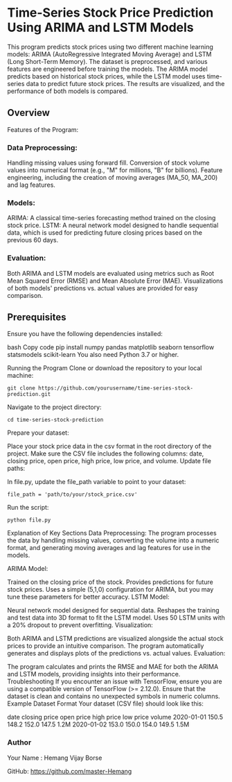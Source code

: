 # Time-Series Stock Price Prediction Using ARIMA and LSTM Models

This program predicts stock prices using two different machine learning models: ARIMA (AutoRegressive Integrated Moving Average) and LSTM (Long Short-Term Memory). The dataset is preprocessed, and various features are engineered before training the models. The ARIMA model predicts based on historical stock prices, while the LSTM model uses time-series data to predict future stock prices. The results are visualized, and the performance of both models is compared.

## Overview
Features of the Program:
### Data Preprocessing:

Handling missing values using forward fill.
Conversion of stock volume values into numerical format (e.g., "M" for millions, "B" for billions).
Feature engineering, including the creation of moving averages (MA_50, MA_200) and lag features.
### Models:

ARIMA: A classical time-series forecasting method trained on the closing stock price.
LSTM: A neural network model designed to handle sequential data, which is used for predicting future closing prices based on the previous 60 days.
### Evaluation:

Both ARIMA and LSTM models are evaluated using metrics such as Root Mean Squared Error (RMSE) and Mean Absolute Error (MAE).
Visualizations of both models' predictions vs. actual values are provided for easy comparison.
## Prerequisites
Ensure you have the following dependencies installed:

bash
Copy code
pip install numpy pandas matplotlib seaborn tensorflow statsmodels scikit-learn
You also need Python 3.7 or higher.

Running the Program
Clone or download the repository to your local machine:

```(bash)
git clone https://github.com/yourusername/time-series-stock-prediction.git
```

Navigate to the project directory:

```(bash)
cd time-series-stock-prediction
```

Prepare your dataset:

Place your stock price data in the csv format in the root directory of the project.
Make sure the CSV file includes the following columns: date, closing price, open price, high price, low price, and volume.
Update file paths:

In file.py, update the file_path variable to point to your dataset:
```(python)
file_path = 'path/to/your/stock_price.csv'
```

Run the script:

```(bash)
python file.py
```

Explanation of Key Sections
Data Preprocessing: The program processes the data by handling missing values, converting the volume into a numeric format, and generating moving averages and lag features for use in the models.

ARIMA Model:

Trained on the closing price of the stock.
Provides predictions for future stock prices.
Uses a simple (5,1,0) configuration for ARIMA, but you may tune these parameters for better accuracy.
LSTM Model:

Neural network model designed for sequential data.
Reshapes the training and test data into 3D format to fit the LSTM model.
Uses 50 LSTM units with a 20% dropout to prevent overfitting.
Visualization:

Both ARIMA and LSTM predictions are visualized alongside the actual stock prices to provide an intuitive comparison.
The program automatically generates and displays plots of the predictions vs. actual values.
Evaluation:

The program calculates and prints the RMSE and MAE for both the ARIMA and LSTM models, providing insights into their performance.
Troubleshooting
If you encounter an issue with TensorFlow, ensure you are using a compatible version of TensorFlow (>= 2.12.0).
Ensure that the dataset is clean and contains no unexpected symbols in numeric columns.
Example Dataset Format
Your dataset (CSV file) should look like this:

date	closing price	open price	high price	low price	volume
2020-01-01	150.5	148.2	152.0	147.5	1.2M
2020-01-02	153.0	150.0	154.0	149.5	1.5M
### Author
Your Name : Hemang Vijay Borse

GitHub: https://github.com/master-Hemang
